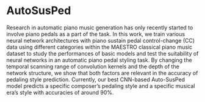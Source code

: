 # AutoSusPed
Research in automatic piano music generation has only recently started to involve piano pedals as a part of the task. In this work, we train various neural network architectures with piano sustain pedal control-change (CC) data using different categories within the MAESTRO classical piano music dataset to study the performances of basic models and test the suitability of neural networks in an automatic piano pedal styling task. By changing the temporal scanning range of convolution kernels and the depth of the network structure, we show that both factors are relevant in the accuracy of pedaling style prediction. Currently, our best CNN-based Auto-SusPed model predicts a specific composer’s pedaling style and a specific musical era’s style with accuracies of around 90%.
